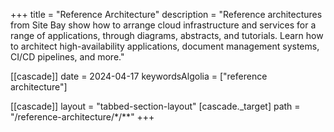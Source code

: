 +++
title = "Reference Architecture"
description = "Reference architectures from Site Bay show how to arrange cloud infrastructure and services for a range of applications, through diagrams, abstracts, and tutorials. Learn how to architect high-availability applications, document management systems, CI/CD pipelines, and more."

[[cascade]]
date = 2024-04-17
keywordsAlgolia = ["reference architecture"]

[[cascade]]
layout = "tabbed-section-layout"
[cascade._target]
path = "/reference-architecture/*/**"
+++

 <!--more-->